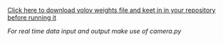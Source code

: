 
[Click here to download yolov weights file and keet in in your repository before running it](https://pjreddie.com/darknet/yolo/) 




*For real time data input and output make use of camera.py*
